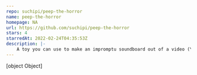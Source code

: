 ```yaml
---
repo: suchipi/peep-the-horror
name: peep-the-horror
homepage: NA
url: https://github.com/suchipi/peep-the-horror
stars: 4
starredAt: 2022-02-24T04:35:53Z
description: |-
    A toy you can use to make an impromptu soundboard out of a video (YouTube, etc).
---
```


[object Object]
